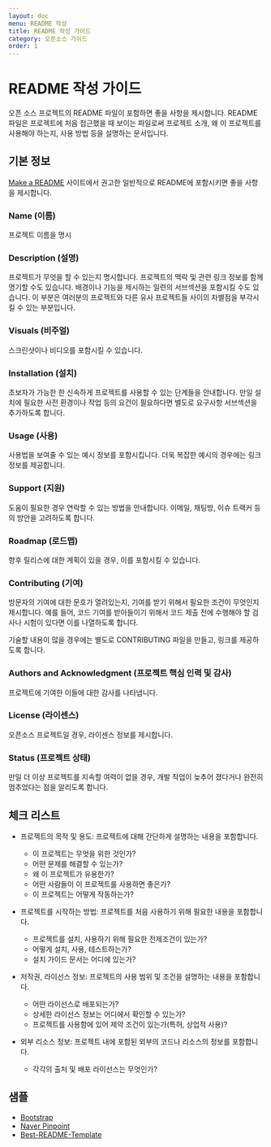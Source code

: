 ```yaml
---
layout: doc
menu: README 작성
title: README 작성 가이드
category: 오픈소스 가이드
order: 1
---
```


# README 작성 가이드
오픈 소스 프로젝트의 README 파일이 포함하면 좋을 사항을 제시합니다. README 파일은 프로젝트에 처음 접근했을 때 보이는 파일로써 프로젝트 소개, 왜 이 프로젝트를 사용해야 하는지, 사용 방법 등을 설명하는 문서입니다. 

## 기본 정보

[Make a README](https://www.makeareadme.com/) 사이트에서 권고한 일반적으로 README에 포함시키면 좋을 사항을 제시합니다.  

### Name (이름) 

프로젝트 이름을 명시

### Description (설명) 

프로젝트가 무엇을 할 수 있는지 명시합니다. 프로젝트의 맥락 및 관련 링크 정보를 함께 명기할 수도 있습니다. 배경이나 기능을 제시하는 일련의 서브섹션을 포함시킬 수도 있습니다. 이 부분은 여러분의 프로젝트와 다른 유사 프로젝트들 사이의 차별점을 부각시킬 수 있는 부분입니다. 

### Visuals (비주얼)

스크린샷이나 비디오를 포함시킬 수 있습니다. 

### Installation (설치)

초보자가 가능한 한 신속하게 프로젝트를 사용할 수 있는 단계들을 안내합니다. 만일 설치에 필요한 사전 환경이나 작업 등의 요건이 필요하다면 별도로 요구사항 서브섹션을 추가하도록 합니다.

### Usage (사용)

사용법을 보여줄 수 있는 예시 정보를 포함시킵니다. 더욱 복잡한 예시의 경우에는 링크 정보를 제공합니다.

### Support (지원)

도움이 필요한 경우 연락할 수 있는 방법을 안내합니다. 이메일, 채팅방, 이슈 트랙커 등의 방안을 고려하도록 합니다. 

### Roadmap (로드맵)

향후 릴리스에 대한 계획이 있을 경우, 이를 포함시킬 수 있습니다.

### Contributing (기여)

방문자의 기여에 대한 문호가 열려있는지, 기여를 받기 위해서 필요한 조건이 무엇인지 제시합니다. 예를 들어, 코드 기여를 받아들이기 위해서 코드 제출 전에 수행해야 할 검사나 시험이 있다면 이를 나열하도록 합니다.

기술할 내용이 많을 경우에는 별도로 CONTRIBUTING 파일을 만들고, 링크를 제공하도록 합니다.

### Authors and Acknowledgment (프로젝트 핵심 인력 및 감사)

프로젝트에 기여한 이들에 대한 감사를 나타냅니다.

### License (라이센스)

오픈소스 프로젝트일 경우, 라이센스 정보를 제시합니다.

### Status (프로젝트 상태)

만일 더 이상 프로젝트를 지속할 여력이 없을 경우, 개발 작업이 늦추어 졌다거나 완전히 멈추었다는 점을 알리도록 합니다.

## 체크 리스트

- 프로젝트의 목적 및 용도: 프로젝트에 대해 간단하게 설명하는 내용을 포함합니다.
    - 이 프로젝트는 무엇을 위한 것인가?
    - 어떤 문제를 해결할 수 있는가?
    - 왜 이 프로젝트가 유용한가?
    - 어떤 사람들이 이 프로젝트를 사용하면 좋은가?
    - 이 프로젝트는 어떻게 작동하는가?

- 프로젝트를 시작하는 방법: 프로젝트를 처음 사용하기 위해 필요한 내용을 포함합니다.
    - 프로젝트를 설치, 사용하기 위해 필요한 전제조건이 있는가?
    - 어떻게 설치, 사용, 테스트하는가?
    - 설치 가이드 문서는 어디에 있는가?
- 저작권, 라이선스 정보: 프로젝트의 사용 범위 및 조건을 설명하는 내용을 포함합니다.
    - 어떤 라이선스로 배포되는가?
    - 상세한 라이선스 정보는 어디에서 확인할 수 있는가?
    - 프로젝트를 사용함에 있어 제약 조건이 있는가(특허, 상업적 사용)?
- 외부 리소스 정보: 프로젝트 내에 포함된 외부의 코드나 리소스의 정보를 포함합니다.
    - 각각의 출처 및 배포 라이선스는 무엇인가?

## 샘플
- [Bootstrap](https://github.com/twbs/bootstrap#readme)
- [Naver Pinpoint](https://github.com/pinpoint-apm/pinpoint/blob/master/README.md)
- [Best-README-Template](https://github.com/othneildrew/Best-README-Template/blob/master/README.md)

